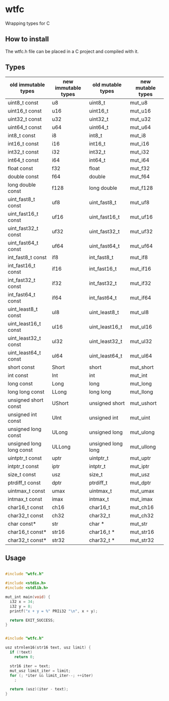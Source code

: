 # wtfc

Wrapping types for C

## How to install

The wtfc.h file can be placed in a C project and compiled with it.

## Types

| old immutable types      | new immutable types | old mutable types  | new mutable types |
| ------------------------ | ------------------- | ------------------ | ----------------- |
| uint8_t const            | u8                  | uint8_t            | mut_u8            |
| uint16_t const           | u16                 | uint16_t           | mut_u16           |
| uint32_t const           | u32                 | uint32_t           | mut_u32           |
| uint64_t const           | u64                 | uint64_t           | mut_u64           |
| int8_t const             | i8                  | int8_t             | mut_i8            |
| int16_t const            | i16                 | int16_t            | mut_i16           |
| int32_t const            | i32                 | int32_t            | mut_i32           |
| int64_t const            | i64                 | int64_t            | mut_i64           |
| float const              | f32                 | float              | mut_f32           |
| double const             | f64                 | double             | mut_f64           |
| long double const        | f128                | long double        | mut_f128          |
| uint_fast8_t const       | uf8                 | uint_fast8_t       | mut_uf8           |
| uint_fast16_t const      | uf16                | uint_fast16_t      | mut_uf16          |
| uint_fast32_t const      | uf32                | uint_fast32_t      | mut_uf32          |
| uint_fast64_t const      | uf64                | uint_fast64_t      | mut_uf64          |
| int_fast8_t const        | if8                 | int_fast8_t        | mut_if8           |
| int_fast16_t const       | if16                | int_fast16_t       | mut_if16          |
| int_fast32_t const       | if32                | int_fast32_t       | mut_if32          |
| int_fast64_t const       | if64                | int_fast64_t       | mut_if64          |
| uint_least8_t const      | ul8                 | uint_least8_t      | mut_ul8           |
| uint_least16_t const     | ul16                | uint_least16_t     | mut_ul16          |
| uint_least32_t const     | ul32                | uint_least32_t     | mut_ul32          |
| uint_least64_t const     | ul64                | uint_least64_t     | mut_ul64          |
| short const              | Short               | short              | mut_short         |
| int const                | Int                 | int                | mut_int           |
| long const               | Long                | long               | mut_long          |
| long long const          | LLong               | long long          | mut_llong         |
| unsigned short const     | UShort              | unsigned short     | mut_ushort        |
| unsigned int const       | UInt                | unsigned int       | mut_uint          |
| unsigned long const      | ULong               | unsigned long      | mut_ulong         |
| unsigned long long const | ULLong              | unsigned long long | mut_ullong        |
| uintptr_t const          | uptr                | uintptr_t          | mut_uptr          |
| intptr_t const           | iptr                | intptr_t           | mut_iptr          |
| size_t const             | usz                 | size_t             | mut_usz           |
| ptrdiff_t const          | dptr                | ptrdiff_t          | mut_dptr          |
| uintmax_t const          | umax                | uintmax_t          | mut_umax          |
| intmax_t const           | imax                | intmax_t           | mut_imax          |
| char16_t const           | ch16                | char16_t           | mut_ch16          |
| char32_t const           | ch32                | char32_t           | mut_ch32          |
| char const\*             | str                 | char \*            | mut_str           |
| char16_t const\*         | str16               | char16_t \*        | mut_str16         |
| char32_t const\*         | str32               | char32_t \*        | mut_str32         |

## Usage

```c

#include "wtfc.h"

#include <stdio.h>
#include <stdlib.h>

mut_int main(void) {
  i32 x = 34;
  i32 y = 8;
  printf("x + y = %" PRIi32 "\n", x + y);

  return EXIT_SUCCESS;
}

```

```c

#include "wtfc.h"

usz strnlen16(str16 text, usz limit) {
  if (!text)
    return 0;

  str16 iter = text;
  mut_usz limit_iter = limit;
  for (; *iter && limit_iter--; ++iter)
    ;

  return (usz)(iter - text);
}

```
